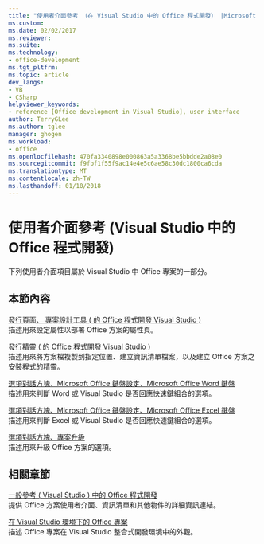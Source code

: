 ```yaml
---
title: "使用者介面參考 （在 Visual Studio 中的 Office 程式開發） |Microsoft 文件"
ms.custom: 
ms.date: 02/02/2017
ms.reviewer: 
ms.suite: 
ms.technology:
- office-development
ms.tgt_pltfrm: 
ms.topic: article
dev_langs:
- VB
- CSharp
helpviewer_keywords:
- reference [Office development in Visual Studio], user interface
author: TerryGLee
ms.author: tglee
manager: ghogen
ms.workload:
- office
ms.openlocfilehash: 470fa3340898e000863a5a3368be5bbdde2a08e0
ms.sourcegitcommit: f9fbf1f55f9ac14e4e5c6ae58c30dc1800ca6cda
ms.translationtype: MT
ms.contentlocale: zh-TW
ms.lasthandoff: 01/10/2018
---
```

# <a name="user-interface-reference-office-development-in-visual-studio"></a>使用者介面參考 (Visual Studio 中的 Office 程式開發)
  下列使用者介面項目屬於 Visual Studio 中 Office 專案的一部分。  
  
## <a name="in-this-section"></a>本節內容  
 [發行頁面、 專案設計工具 &#40; 的 Office 程式開發 Visual Studio &#41;](../vsto/publish-page-project-designer-office-development-in-visual-studio.md)  
 描述用來設定屬性以部署 Office 方案的屬性頁。  
  
 [發行精靈 &#40; 的 Office 程式開發 Visual Studio &#41;](../vsto/publish-wizard-office-development-in-visual-studio.md)  
 描述用來將方案檔複製到指定位置、建立資訊清單檔案，以及建立 Office 方案之安裝程式的精靈。  
  
 [選項對話方塊、Microsoft Office 鍵盤設定、Microsoft Office Word 鍵盤](../vsto/microsoft-office-word-keyboard-microsoft-office-keyboard-settings-options-dialog-box.md)  
 描述用來判斷 Word 或 Visual Studio 是否回應快速鍵組合的選項。  
  
 [選項對話方塊、Microsoft Office 鍵盤設定、Microsoft Office Excel 鍵盤](../vsto/microsoft-office-excel-keyboard-microsoft-office-keyboard-settings-options-dialog-box.md)  
 描述用來判斷 Excel 或 Visual Studio 是否回應快速鍵組合的選項。  
  
 [選項對話方塊、專案升級](../vsto/project-upgrade-options-dialog-box.md)  
 描述用來升級 Office 方案的選項。  
  
## <a name="related-sections"></a>相關章節  
 [一般參考 &#40; Visual Studio &#41; 中的 Office 程式開發](../vsto/general-reference-office-development-in-visual-studio.md)  
 提供 Office 方案使用者介面、資訊清單和其他物件的詳細資訊連結。  
  
 [在 Visual Studio 環境下的 Office 專案](../vsto/office-projects-in-the-visual-studio-environment.md)  
 描述 Office 專案在 Visual Studio 整合式開發環境中的外觀。  
  
  